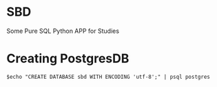 # SBD
Some Pure SQL Python APP for Studies


# Creating PostgresDB
	$echo "CREATE DATABASE sbd WITH ENCODING 'utf-8';" | psql postgres
